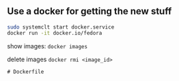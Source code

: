 # 


## Use a docker for getting the new stuff



```sh
sudo systemclt start docker.service
docker run -it docker.io/fedora
```

show images: `docker images`

delete images `docker rmi <image_id>`


```
# Dockerfile
```